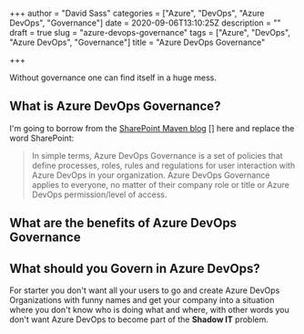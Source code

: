 +++
author = "David Sass"
categories = ["Azure", "DevOps", "Azure DevOps", "Governance"]
date = 2020-09-06T13:10:25Z
description = ""
draft = true
slug = "azure-devops-governance"
tags = ["Azure", "DevOps", "Azure DevOps", "Governance"]
title = "Azure DevOps Governance"

+++


Without governance one can find itself in a huge mess.

## What is Azure DevOps Governance?

I'm going to borrow from the [SharePoint Maven blog](https://sharepointmaven.com/implement-sharepoint-governance/) [] here and replace the word SharePoint:

> In simple terms, Azure DevOps Governance is a set of policies that define processes, roles, rules and regulations for user interaction with Azure DevOps in your organization. Azure DevOps Governance applies to everyone, no matter of their company role or title or Azure DevOps permission/level of access.

## What are the benefits of Azure DevOps Governance



## What should you Govern in Azure DevOps?

For starter you don't want all your users to go and create Azure DevOps Organizations with funny names and get your company into a situation where you don't know who is doing what and where, with other words you don't want Azure DevOps to become part of the **Shadow IT** problem.

